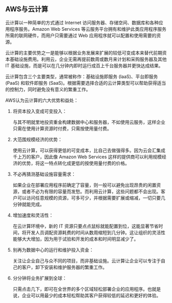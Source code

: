 ## AWS与云计算

云计算以一种简单的方式通过 Internet 访问服务器、存储空间、数据库和各种应用程序服务。Amazon Web Services 等云服务平台拥有和维护此类应用程序服务所需的联网硬件，而用户只需要通过 Web 应用程序就可以配置和使用需要的资源。

云计算的主要优势之一是能够以根据业务发展来扩展的较低可变成本来替代前期资本基础设施费用。利用云，企业无需再提前数周或数月来计划和采购服务器及其他 IT 基础设施，而是可以在几分钟内即时运行成百上千台服务器并更快达成结果。

云计算包含三个主要类型，通常被称作：基础设施即服务 \(IaaS\)、平台即服务 \(PaaS\) 和软件即服务 \(SaaS\)。根据需要选择合适的云计算类型可以帮助获得适当的控制力，同时避免没有意义的繁重工作。

AWS认为云计算的六大优势和益处：

1. 将资本投入变成可变投入：

   与其不明就里地投资重金构建数据中心和服务器，不如使用云服务，这样企业只需在使用计算资源时付费，只需按使用量付费。

2. 大范围规模经济的优势：

   使用云计算，可以获得更低的可变成本，比自己去做强得多。因为云会汇集成千上万的客户，因此像 Amazon Web Services 这样的提供商可以利用规模经济的优势，将这一特点转化成更低的按使用量付费的价格。

3. 不必再猜测基础设施容量需求：

   如果企业在部署应用程序前确定了容量，则一般可以避免出现昂贵的闲置资源，或者不必为有限的容量而发愁。而利用云计算，这些问题都不会出现。客户可以访问任意规模的资源，可多可少，并根据需要扩展或缩减，一切只要几分钟就能完成。

4. 增加速度和灵活性：

   在云计算环境中，新的 IT 资源只要点点鼠标就能配置到位，这能显著节省时间，将开发人员调配资源耗费的时间从数周缩短到几分钟。这让组织的灵活性能够大大增加，因为用于试验和开发的成本和时间明显减少了。

5. 别再为数据中心的运行和维护投入资金：

   关注让企业自己与众不同的项目，而非基础设施。云计算让企业可以专注于自己的客户，卸下安装和维护服务器的繁重工作。

6. 分分钟将业务扩展到全球：

   只需点击几下，即可在全世界的多个区域轻松部署企业的应用程序。也就是说，企业可以用最少的成本轻松帮助其客户获得较低的延迟和更好的体验。



